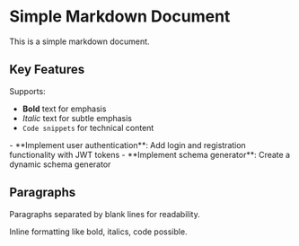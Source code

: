 # Simple Markdown Document
This is a simple markdown document.

## Key Features
Supports:
- **Bold** text for emphasis
- _Italic_ text for subtle emphasis
- `Code snippets` for technical content

<dataview query="type=Task" template="- **{{title}}**: {{description}}">
- **Implement user authentication**: Add login and registration functionality with JWT tokens
- **Implement schema generator**: Create a dynamic schema generator
</dataview>

## Paragraphs
Paragraphs separated by blank lines for readability.

Inline formatting like bold, 
italics, code possible.

